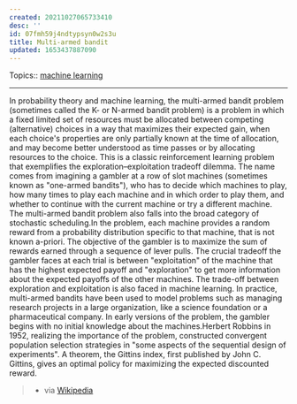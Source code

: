 ```yaml
---
created: 20211027065733410
desc: ''
id: 07fmh59j4ndtypsyn0w2s3u
title: Multi-armed bandit
updated: 1653437887090
---
```

   
Topics::  [machine learning](../devlog/machine%20learning.md)   
   
   
---   
   
In probability theory and machine learning, the multi-armed bandit problem (sometimes called the K- or N-armed bandit problem) is a problem in which a fixed limited set of resources must be allocated between competing (alternative) choices in a way that maximizes their expected gain, when each choice's properties are only partially known at the time of allocation, and may become better understood as time passes or by allocating resources to the choice. This is a classic reinforcement learning problem that exemplifies the exploration–exploitation tradeoff dilemma. The name comes from imagining a gambler at a row of slot machines (sometimes known as "one-armed bandits"), who has to decide which machines to play, how many times to play each machine and in which order to play them, and whether to continue with the current machine or try a different machine. The multi-armed bandit problem also falls into the broad category of stochastic scheduling.In the problem, each machine provides a random reward from a probability distribution specific to that machine, that is not known a-priori. The objective of the gambler is to maximize the sum of rewards earned through a sequence of lever pulls. The crucial tradeoff the gambler faces at each trial is between "exploitation" of the machine that has the highest expected payoff and "exploration" to get more information about the expected payoffs of the other machines. The trade-off between exploration and exploitation is also faced in machine learning. In practice, multi-armed bandits have been used to model problems such as managing research projects in a large organization, like a science foundation or a pharmaceutical company. In early versions of the problem, the gambler begins with no initial knowledge about the machines.Herbert Robbins in 1952, realizing the importance of the problem, constructed convergent population selection strategies in "some aspects of the sequential design of experiments". A theorem, the Gittins index, first published by John C. Gittins, gives an optimal policy for maximizing the expected discounted reward.   
   
> - via [Wikipedia](https://en.wikipedia.org/wiki/Multi-armed%20bandit)